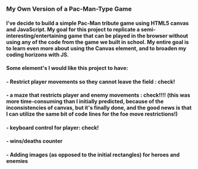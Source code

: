 ### My Own Version of a Pac-Man-Type Game

#### I've decide to build a simple Pac-Man tribute game using HTML5 canvas and JavaScript. My goal for this project to replicate a semi-interesting/entertaining game that can be played in the browser without using any of the code from the game we built in school. My entire goal is to learn even more about using the Canvas element, and to broaden my coding horizons with JS.

#### Some element's I would like this project to have:

#### - Restrict player movements so they cannot leave the field : check!
#### - a maze that restricts player and enemy movements : check!!!! (this was more time-consuming than I initially predicted, because of the inconsistencies of canvas, but it's finally done, and the good news is that I can utilize the same bit of code lines for the foe move restrictions!)
#### - keyboard control for player: check!
#### - wins/deaths counter
#### - Adding images (as opposed to the initial rectangles) for heroes and enemies


